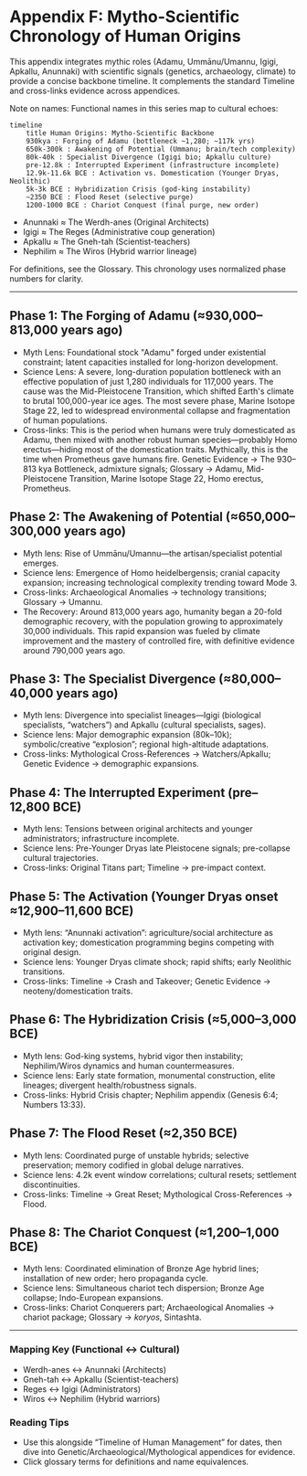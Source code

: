 # Appendix F: Mytho-Scientific Chronology of Human Origins

This appendix integrates mythic roles (Adamu, Ummānu/Umannu, Igigi, Apkallu, Anunnaki) with scientific signals (genetics, archaeology, climate) to provide a concise backbone timeline. It complements the standard Timeline and cross-links evidence across appendices.

Note on names: Functional names in this series map to cultural echoes:


```mermaid
timeline
    title Human Origins: Mytho-Scientific Backbone
    930kya : Forging of Adamu (bottleneck ~1,280; ~117k yrs)
    650k-300k : Awakening of Potential (Ummanu; brain/tech complexity)
    80k-40k : Specialist Divergence (Igigi bio; Apkallu culture)
    pre-12.8k : Interrupted Experiment (infrastructure incomplete)
    12.9k-11.6k BCE : Activation vs. Domestication (Younger Dryas, Neolithic)
    5k-3k BCE : Hybridization Crisis (god-king instability)
    ~2350 BCE : Flood Reset (selective purge)
    1200-1000 BCE : Chariot Conquest (final purge, new order)
```

- Anunnaki ≈ The Werdh-anes (Original Architects)
- Igigi ≈ The Reges (Administrative coup generation)
- Apkallu ≈ The Gneh-tah (Scientist-teachers)
- Nephilim ≈ The Wiros (Hybrid warrior lineage)

For definitions, see the Glossary. This chronology uses normalized phase numbers for clarity.

---

## Phase 1: The Forging of Adamu (≈930,000–813,000 years ago)

- Myth Lens: Foundational stock "Adamu" forged under existential constraint; latent capacities installed for long-horizon development.
- Science Lens: A severe, long-duration population bottleneck with an effective population of just 1,280 individuals for 117,000 years. The cause was the Mid-Pleistocene Transition, which shifted Earth's climate to brutal 100,000-year ice ages. The most severe phase, Marine Isotope Stage 22, led to widespread environmental collapse and fragmentation of human populations.
- Cross-links: This is the period when humans were truly domesticated as Adamu, then mixed with another robust human species—probably Homo erectus—hiding most of the domestication traits. Mythically, this is the time when Prometheus gave humans fire. Genetic Evidence → The 930–813 kya Bottleneck, admixture signals; Glossary → Adamu, Mid-Pleistocene Transition, Marine Isotope Stage 22, Homo erectus, Prometheus.

## Phase 2: The Awakening of Potential (≈650,000–300,000 years ago)

- Myth lens: Rise of Ummānu/Umannu—the artisan/specialist potential emerges.
- Science lens: Emergence of Homo heidelbergensis; cranial capacity expansion; increasing technological complexity trending toward Mode 3.
- Cross-links: Archaeological Anomalies → technology transitions; Glossary → Umannu.
- The Recovery: Around 813,000 years ago, humanity began a 20-fold demographic recovery, with the population growing to approximately 30,000 individuals. This rapid expansion was fueled by climate improvement and the mastery of controlled fire, with definitive evidence around 790,000 years ago.

## Phase 3: The Specialist Divergence (≈80,000–40,000 years ago)

- Myth lens: Divergence into specialist lineages—Igigi (biological specialists, “watchers”) and Apkallu (cultural specialists, sages).
- Science lens: Major demographic expansion (80k–10k); symbolic/creative “explosion”; regional high-altitude adaptations.
- Cross-links: Mythological Cross-References → Watchers/Apkallu; Genetic Evidence → demographic expansions.

## Phase 4: The Interrupted Experiment (pre–12,800 BCE)

- Myth lens: Tensions between original architects and younger administrators; infrastructure incomplete.
- Science lens: Pre-Younger Dryas late Pleistocene signals; pre-collapse cultural trajectories.
- Cross-links: Original Titans part; Timeline → pre-impact context.

## Phase 5: The Activation (Younger Dryas onset ≈12,900–11,600 BCE)

- Myth lens: “Anunnaki activation”: agriculture/social architecture as activation key; domestication programming begins competing with original design.
- Science lens: Younger Dryas climate shock; rapid shifts; early Neolithic transitions.
- Cross-links: Timeline → Crash and Takeover; Genetic Evidence → neoteny/domestication traits.

## Phase 6: The Hybridization Crisis (≈5,000–3,000 BCE)

- Myth lens: God-king systems, hybrid vigor then instability; Nephilim/Wiros dynamics and human countermeasures.
- Science lens: Early state formation, monumental construction, elite lineages; divergent health/robustness signals.
- Cross-links: Hybrid Crisis chapter; Nephilim appendix (Genesis 6:4; Numbers 13:33).

## Phase 7: The Flood Reset (≈2,350 BCE)

- Myth lens: Coordinated purge of unstable hybrids; selective preservation; memory codified in global deluge narratives.
- Science lens: 4.2k event window correlations; cultural resets; settlement discontinuities.
- Cross-links: Timeline → Great Reset; Mythological Cross-References → Flood.

## Phase 8: The Chariot Conquest (≈1,200–1,000 BCE)

- Myth lens: Coordinated elimination of Bronze Age hybrid lines; installation of new order; hero propaganda cycle.
- Science lens: Simultaneous chariot tech dispersion; Bronze Age collapse; Indo-European expansions.
- Cross-links: Chariot Conquerers part; Archaeological Anomalies → chariot package; Glossary → *koryos*, Sintashta.

---

### Mapping Key (Functional ↔ Cultural)

- Werdh-anes ↔ Anunnaki (Architects)
- Gneh-tah ↔ Apkallu (Scientist-teachers)
- Reges ↔ Igigi (Administrators)
- Wiros ↔ Nephilim (Hybrid warriors)

### Reading Tips

- Use this alongside “Timeline of Human Management” for dates, then dive into Genetic/Archaeological/Mythological appendices for evidence.
- Click glossary terms for definitions and name equivalences.


